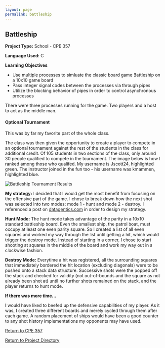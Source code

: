 ```yaml
---
layout: page
permalink: battleship
---
```


**Battleship**
--------------

**Project Type:** School - CPE 357

**Language Used:** C

**Learning Objectives**

* Use multiple processes to simluate the classic board game Battleship on a 10x10 game board
* Pass integer signal codes between the processes via through pipes  
* Utilize the blocking behavior of pipes in order to control asynchronous processes


There were three processes running for the game. Two players and a host to act as the middle man.



#### Optional Tournament

This was by far my favorite part of the whole class.

The class was then given the opportunity to create a player to compete in an optional tournament against the rest of the students in the class for additional credit. Of 105 students in two sections of the class, only around 30 people qualified to compete in the tournament. The image below is how I ranked among those who qualifed. My username is Jscott24, highlighted green. The instructor joined in the fun too - his username was kmammen, highlighted blue.

![Battleship Tournament Results](https://jonscott20.github.io/Files/Images/Project4Tournament.png)

**My strategy:**
I decided that I would get the most benefit from focusing on the offensive part of the game. I chose to break down how the next shot was selected into two modes: mode 1 - hunt and mode 2 - destroy. I referenced a post on [datagentics.com](http://datagenetics.com/blog/december32011/index.html) in order to design my strategy. 

**Hunt Mode:**
The hunt mode takes advantage of the parity in a 10x10 standard battleship board. Even the smallest ship, the patrol boat, must occupy at least one even parity square. So I created a list of all even squares and worked my way through the list until getting a hit, which would trigger the destroy mode. Instead of starting in a corner, I chose to start shooting at squares in the middle of the board and work my way out in a clockwise fashion. 

**Destroy Mode:**
Everytime a hit was registered, all the surrounding squares that immediately bordered the hit location (excluding diagonals) were to be pushed onto a stack data structure. Successive shots were the popped off the stack and checked for validity (not out-of-bounds and the square as not already been shot at) until no further shots remained on the stack, and the player returns to hunt mode.

**If there was more time...**

I would have liked to beefed up the defensive capabilities of my player. As it was, I created three different boards and merely cycled through them after each game. A random placement of ships would have been a good counter to any shot history implementations my opponents may have used. 

[Return to CPE 357](https://jonscott20.github.io/cpe357/)

[Return to Project Directory](https://jonscott20.github.io/project_directory/)
